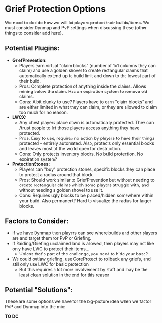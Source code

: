 # Grief Protection Options

We need to decide how we will let players protect their builds/items. We must consider Dynmap and PvP settings when discussing these (other things to consider add here).

## Potential Plugins:

- **GriefPrevention:**
    - Players earn virtual "claim blocks" (number of 1x1 columns they can claim) and use a golden shovel to create rectangular claims that automatically extend up to build limit and down to the lowest part of their build.
    - Pros: Complete protection of anything inside the claims. Allows mining below the claim. Has an expiration system to remove old claims.
    - Cons: A bit clunky to use? Players have to earn "claim blocks" and are either limited in what they can claim, or they are allowed to claim too much for no reason.
- **LWCX:** 
    - Any chest players place down is automatically protected. They can /trust people to let those players access anything they have protected.
    - Pros: Easy to use, requires no action by players to have their things protected - entirely automated. Also, protects only essential blocks and leaves most of the world open for destruction.
    - Cons: Only protects inventory blocks. No build protection. No expiration system?
- **ProtectionStones:**
    - Players can "buy" protection stones, specific blocks they can place to protect a radius around that block.
    - Pros: Should work similar to GriefPrevention but without needing to create rectangular claims which some players struggle with, and without needing a golden shovel to use it.
    - Cons: Requires ugly blocks to be placed/hidden somewhere within your build. Also permanent? Hard to visualize the radius for larger blocks.

## Factors to Consider:

- If we have Dynmap then players can see where builds and other players are and target them for PvP or Griefing.
- If Raiding/Griefing unclaimed land is allowed, then players may not like only have LWC to protect their items...
    - ~~Unless that's part of the challenge, you need to hide your base?~~
- We could outlaw griefing, use CoreProtect to rollback any griefs, and still only use LWC for basic protection
    - But this requires a lot more involvement by staff and may be the least clean solution in the end for this reason

## Potential "Solutions":

These are some options we have for the big-picture idea when we factor PvP and Dynmap into the mix:

**TO DO**
